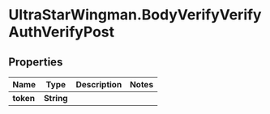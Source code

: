 # UltraStarWingman.BodyVerifyVerifyAuthVerifyPost

## Properties

Name | Type | Description | Notes
------------ | ------------- | ------------- | -------------
**token** | **String** |  | 



